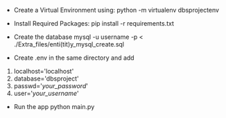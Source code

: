 - Create a Virtual Environment using:
   python -m virtualenv dbsprojectenv

- Install Required Packages:
  pip install -r requirements.txt

- Create the database
  mysql -u username -p < ./Extra_files/enti\(tit\)y_mysql_create.sql

- Create .env in the same directory and add
1. localhost='localhost'
2. database='dbsproject'
3. passwd='*your_password*'
4. user='*your_username*'

- Run the app
  python main.py
